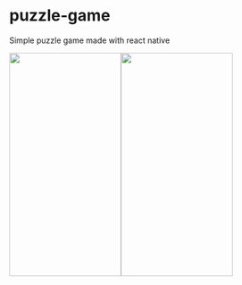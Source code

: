 # puzzle-game
Simple puzzle game made with react native



<div style="display:flex">
<img src="https://user-images.githubusercontent.com/93368968/165442672-6b99ec34-75f3-47d9-8379-458e27371e12.png" width="200" height="400"/>
<img src="https://user-images.githubusercontent.com/93368968/165443657-65cfd404-5735-4b15-a0a0-c26bbe56803e.png" width="200" height="400"/>
  </div



